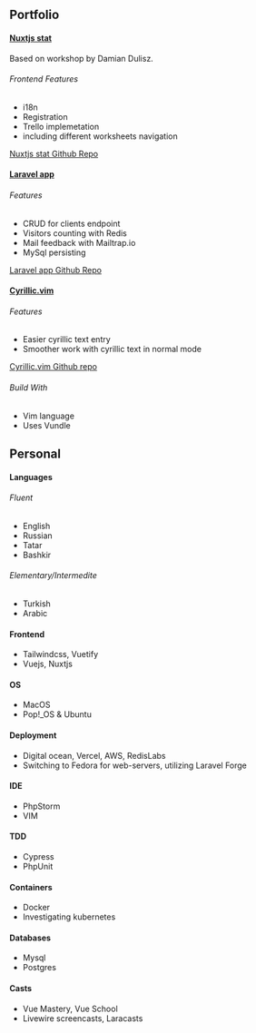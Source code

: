 ## Portfolio
#### [Nuxtjs  stat](https://azamat-li.github.io/Yat/)
Based on workshop by Damian Dulisz.
###### Frontend Features
- i18n
- Registration
- Trello implemetation
- including different worksheets navigation

[Nuxtjs  stat Github Repo](https://github.com/azamat-li/Yat)

#### [Laravel app](https://stolyaroff.smartheadteacher.com)
###### Features
- CRUD for clients endpoint
- Visitors counting with Redis
- Mail feedback with Mailtrap.io
- MySql persisting

[Laravel app Github Repo](https://github.com/azamat-li/portfolio-template)

#### [Cyrillic.vim](https://gabdulgazim.github.io/cyrillic.vim/)
###### Features
- Easier cyrillic text entry
- Smoother work with cyrillic  text in normal mode

[Cyrillic.vim Github repo](https://github.com/gabdulgazim/cyrillic.vim)
###### Build With
- Vim language
- Uses Vundle

## Personal
#### Languages
###### Fluent
- English
- Russian
- Tatar 
- Bashkir 

###### Elementary/Intermedite
- Turkish
- Arabic

#### Frontend
- Tailwindcss, Vuetify
- Vuejs, Nuxtjs

#### OS
- MacOS 
- Pop!_OS & Ubuntu

#### Deployment
- Digital ocean, Vercel, AWS, RedisLabs
- Switching to Fedora for web-servers, utilizing Laravel Forge

#### IDE
- PhpStorm
- VIM

#### TDD
- Cypress
- PhpUnit

#### Containers
- Docker
- Investigating kubernetes

#### Databases
- Mysql
- Postgres
 
#### Casts
- Vue Mastery, Vue School
- Livewire screencasts, Laracasts 

